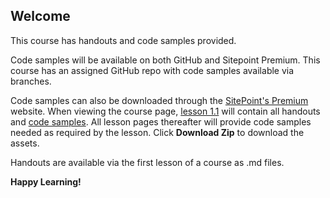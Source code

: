 ## Welcome
This course has handouts and code samples provided.

Code samples will be available on both GitHub and Sitepoint Premium. This course has an assigned GitHub repo with code samples available via branches. 

Code samples can also be downloaded through the [SitePoint's Premium](https://sitepoint.com/premium) website. When viewing the course page, [lesson 1.1](https://github.com/learnable-content/getting-started-with-backbone/tree/lesson1.1) will contain all handouts and [code samples](https://github.com/learnable-content/getting-started-with-backbone/tree/lesson1.1/Complete%20Code%20Sample). All lesson pages thereafter will provide code samples needed as required by the lesson. Click **Download Zip** to download the assets.

Handouts are available via the first lesson of a course as .md files.

**Happy Learning!**